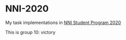 # NNI-2020
My task implementations in [NNI Student Program 2020](https://github.com/JSong-Jia/NNI-Student-Program-2020)

This is group 10: victory